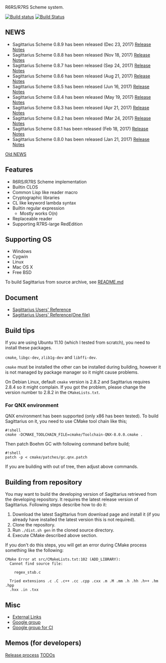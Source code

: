 R6RS/R7RS Scheme system.

[![Build status](https://ci.appveyor.com/api/projects/status/8axfxf8dvr8pdtjk/branch/default?svg=true)](https://ci.appveyor.com/project/ktakashi/sagittarius-scheme/branch/default)
[![Build Status](https://travis-ci.org/ktakashi/sagittarius-scheme.svg?branch=master)](https://travis-ci.org/ktakashi/sagittarius-scheme)

## NEWS

- Sagittarius Scheme 0.8.9 has been released (Dec 23, 2017) [Release Notes](https://bitbucket.org/ktakashi/sagittarius-scheme/wiki/Release%20Note%200.8.9)
- Sagittarius Scheme 0.8.8 has been released (Nov 18, 2017) [Release Notes](https://bitbucket.org/ktakashi/sagittarius-scheme/wiki/Release%20Note%200.8.8)
- Sagittarius Scheme 0.8.7 has been released (Sep 24, 2017) [Release Notes](https://bitbucket.org/ktakashi/sagittarius-scheme/wiki/Release%20Note%200.8.7)
- Sagittarius Scheme 0.8.6 has been released (Aug 21, 2017) [Release Notes](https://bitbucket.org/ktakashi/sagittarius-scheme/wiki/Release%20Note%200.8.6)
- Sagittarius Scheme 0.8.5 has been released (Jun 16, 2017) [Release Notes](https://bitbucket.org/ktakashi/sagittarius-scheme/wiki/Release%20Note%200.8.5)
- Sagittarius Scheme 0.8.4 has been released (May 19, 2017) [Release Notes](https://bitbucket.org/ktakashi/sagittarius-scheme/wiki/Release%20Note%200.8.4)
- Sagittarius Scheme 0.8.3 has been released (Apr 21, 2017) [Release Notes](https://bitbucket.org/ktakashi/sagittarius-scheme/wiki/Release%20Note%200.8.3)
- Sagittarius Scheme 0.8.2 has been released (Mar 24, 2017) [Release Notes](https://bitbucket.org/ktakashi/sagittarius-scheme/wiki/Release%20Note%200.8.2)
- Sagittarius Scheme 0.8.1 has been released (Feb 18, 2017) [Release Notes](https://bitbucket.org/ktakashi/sagittarius-scheme/wiki/Release%20Note%200.8.1)
- Sagittarius Scheme 0.8.0 has been released (Jan 21, 2017) [Release Notes](https://bitbucket.org/ktakashi/sagittarius-scheme/wiki/Release%20Note%200.8.0)

[Old NEWS](https://bitbucket.org/ktakashi/sagittarius-scheme/wiki/Old%20NEWS)

## Features

- R6RS/R7RS Scheme implementation
- Builtin CLOS
- Common Lisp like reader macro
- Cryptographic libraries
- CL like keyword lambda syntax
- Builtin regular expression
    - Mostly works O(n)
- Replaceable reader
- Supporting R7RS-large RedEdition

## Supporting OS

- Windows
- Cygwin
- Linux
- Mac OS X
- Free BSD

To build Sagittarius from source archive, see [README.md](https://bitbucket.org/ktakashi/sagittarius-scheme/src)

## Document

- [Sagittarius Users' Reference](http://ktakashi.github.io/sagittarius-online-ref.html)
- [Sagittarius Users' Reference(One file)](http://ktakashi.github.io/sagittarius-ref.html)

## Build tips
If you are using Ubuntu 11.10 (which I tested from scratch), you need to install these packages.

`cmake`, `libgc-dev`, `zlib1g-dev` and `libffi-dev`.

`cmake` must be installed the other can be installed during building, however it is not managed by package manager so it might cause problems.

On Debian Linux, default `cmake` version is 2.8.2 and Sagittarius requires 2.8.4 so it might complain. If you got the problem, please change the version number to 2.8.2 in the `CMakeLists.txt`.

### For QNX environment
QNX environment has been supported (only x86 has been tested). To build Sagittarius on it, you need to use CMake tool chain like this;

```
#!shell
cmake -DCMAKE_TOOLCHAIN_FILE=cmake/Toolchain-QNX-8.0.0.cmake .
```

Then patch Boehm GC with following command before build;


```
#!shell
patch -p < cmake/patches/gc.qnx.patch
```

If you are building with out of tree, then adjust above commands.

## Building from repository

You may want to build the developing version of Sagittarius retrieved from the developing repository. It requires the latest release version of Sagittarius. Following steps describe how to do it:

1. Download the latest Sagittarius from download page and install it (if you already have installed the latest version this is not required).
2. Clone the repository.
3. Run `./dist.sh gen` in the cloned source directory.
4. Execute CMake described above section.

If you don't do this steps, you will get an error during CMake process something like the following:

```
CMake Error at src/CMakeLists.txt:102 (ADD_LIBRARY):
  Cannot find source file:

    regex_stub.c

  Tried extensions .c .C .c++ .cc .cpp .cxx .m .M .mm .h .hh .h++ .hm .hpp
  .hxx .in .txx
```

## Misc

- [External Links](https://bitbucket.org/ktakashi/sagittarius-scheme/wiki/External%20Links)
- [Google group](https://groups.google.com/forum/#!forum/sagittarius-scheme)
- [Google group for CI](https://groups.google.com/forum/#!forum/sagittarius-ci)

## Memos (for developers)

[Release process](https://bitbucket.org/ktakashi/sagittarius-scheme/wiki/Release%20process)
[TODOs](https://bitbucket.org/ktakashi/sagittarius-scheme/wiki/TODOs)